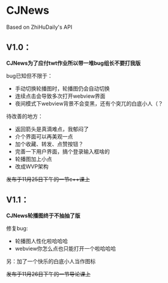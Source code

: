 # CJNews

Based on ZhiHuDaily's API



## V1.0：

**CJNews为了应付twt作业所以带一堆bug组长不要打我版**

bug已知但不限于：

* 手动切换轮播图时，轮播图仍会自动切换
* 连续点击会导致多次打开webview界面
* 夜间模式下webview背景不会变黑，还有个突兀的白底小人（？

待改善的地方：

* 返回箭头是真滴难点，我郁闷了
* 介个界面可以再美观一点
* 加个收藏、转发、点赞按钮？
* 完善一下用户界面，搞个登录输入框啥的
* 轮播图加上小点
* 改成WVP架构

~~发布于11月25日下午的一节c++课上~~



## V1.1：

**CJNews轮播图终于不抽抽了版**

修复bug:

* 轮播图人性化啦哈哈哈
* webview你怎么点也只能打开一个啦哈哈哈

另：加了一个快乐的白底小人当作图标

~~发布于11月26日下午的一节导论课上~~

